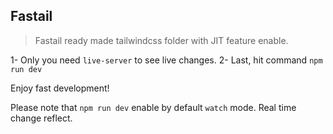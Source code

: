 ## Fastail

> Fastail ready made tailwindcss folder with JIT feature enable.

1- Only you need `live-server` to see live changes.
2- Last, hit command `npm run dev`

Enjoy fast development!

Please note that `npm run dev` enable by default `watch` mode. Real time change reflect.
